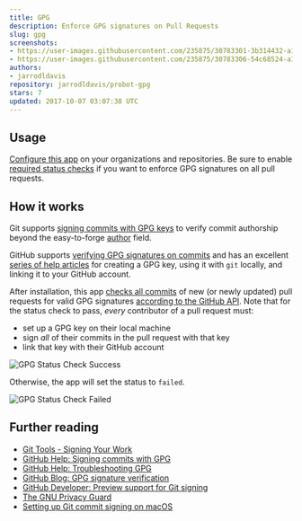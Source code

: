 ```yaml
---
title: GPG
description: Enforce GPG signatures on Pull Requests
slug: gpg
screenshots:
- https://user-images.githubusercontent.com/235875/30783301-3b314432-a106-11e7-8e15-68ef7584f076.png
- https://user-images.githubusercontent.com/235875/30783306-54c68524-a106-11e7-89b4-78bf126d3008.png
authors:
- jarrodldavis
repository: jarrodldavis/probot-gpg
stars: 7
updated: 2017-10-07 03:07:38 UTC
---
```

## Usage

[Configure this app](https://github.com/apps/gpg) on your organizations and repositories. Be sure to enable [required status checks](https://help.github.com/articles/about-required-status-checks/) if you want to enforce GPG signatures on all pull requests.

## How it works

Git supports [signing commits with GPG keys](https://git-scm.com/book/en/v2/Git-Tools-Signing-Your-Work) to verify commit authorship beyond the easy-to-forge [author](https://git-scm.com/docs/git-commit#git-commit---authorltauthorgt) field.

GitHub supports [verifying GPG signatures on commits](https://github.com/blog/2144-gpg-signature-verification) and has an excellent [series of help articles](https://help.github.com/articles/signing-commits-with-gpg/) for creating a GPG key, using it with `git` locally, and linking it to your GitHub account.

After installation, this app [checks all commits](https://developer.github.com/v3/repos/commits/#compare-two-commits) of new (or newly updated) pull requests for valid GPG signatures [according to the GitHub API](https://developer.github.com/changes/2016-04-04-git-signing-api-preview/). Note that for the status check to pass, _every_ contributor of a pull request must:
- set up a GPG key on their local machine
- sign _all_ of their commits in the pull request with that key
- link that key with their GitHub account

![GPG Status Check Success](https://user-images.githubusercontent.com/235875/30783301-3b314432-a106-11e7-8e15-68ef7584f076.png "GPG Status Check Success")

Otherwise, the app will set the status to `failed`.

![GPG Status Check Failed](https://user-images.githubusercontent.com/235875/30783306-54c68524-a106-11e7-89b4-78bf126d3008.png "GPG Status Check Failed")

## Further reading

- [Git Tools - Signing Your Work](https://git-scm.com/book/en/v2/Git-Tools-Signing-Your-Work)
- [GitHub Help: Signing commits with GPG](https://help.github.com/articles/signing-commits-with-gpg/)
- [GitHub Help: Troubleshooting GPG](https://help.github.com/articles/troubleshooting-gpg/)
- [GitHub Blog: GPG signature verification](https://github.com/blog/2144-gpg-signature-verification)
- [GitHub Developer: Preview support for Git signing](https://developer.github.com/changes/2016-04-04-git-signing-api-preview/)
- [The GNU Privacy Guard](https://gnupg.org)
- [Setting up Git commit signing on macOS](https://gist.github.com/bmhatfield/cc21ec0a3a2df963bffa3c1f884b676b)
